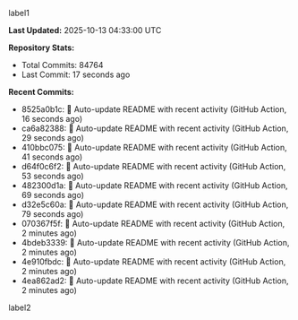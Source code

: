 
label1 
<!-- ACTIVITY_START -->
**Last Updated:** 2025-10-13 04:33:00 UTC

**Repository Stats:**
- Total Commits: 84764
- Last Commit: 17 seconds ago

**Recent Commits:**
- 8525a0b1c: 🤖 Auto-update README with recent activity (GitHub Action, 16 seconds ago)
- ca6a82388: 🤖 Auto-update README with recent activity (GitHub Action, 29 seconds ago)
- 410bbc075: 🤖 Auto-update README with recent activity (GitHub Action, 41 seconds ago)
- d64f0c6f2: 🤖 Auto-update README with recent activity (GitHub Action, 53 seconds ago)
- 482300d1a: 🤖 Auto-update README with recent activity (GitHub Action, 69 seconds ago)
- d32e5c60a: 🤖 Auto-update README with recent activity (GitHub Action, 79 seconds ago)
- 070367f5f: 🤖 Auto-update README with recent activity (GitHub Action, 2 minutes ago)
- 4bdeb3339: 🤖 Auto-update README with recent activity (GitHub Action, 2 minutes ago)
- 4e910fbdc: 🤖 Auto-update README with recent activity (GitHub Action, 2 minutes ago)
- 4ea862ad2: 🤖 Auto-update README with recent activity (GitHub Action, 2 minutes ago)
<!-- ACTIVITY_END -->

label2
